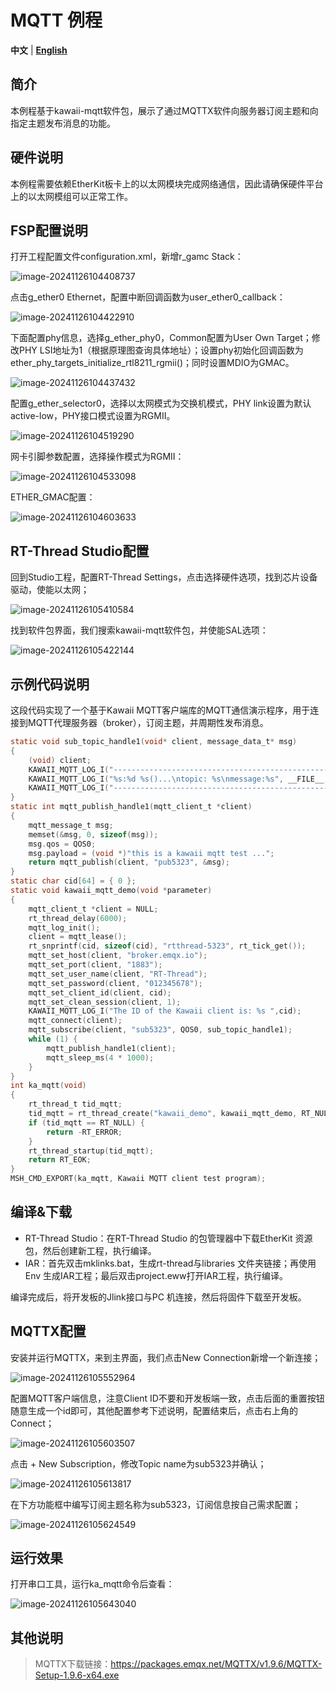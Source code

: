 # MQTT 例程

**中文** | [**English**](./README.md)

## 简介

本例程基于kawaii-mqtt软件包，展示了通过MQTTX软件向服务器订阅主题和向指定主题发布消息的功能。

## 硬件说明

本例程需要依赖EtherKit板卡上的以太网模块完成网络通信，因此请确保硬件平台上的以太网模组可以正常工作。

## FSP配置说明

打开工程配置文件configuration.xml，新增r_gamc Stack：

![image-20241126104408737](figures/image-20241126104408737.png)

点击g_ether0 Ethernet，配置中断回调函数为user_ether0_callback：

![image-20241126104422910](figures/image-20241126104422910.png)

下面配置phy信息，选择g_ether_phy0，Common配置为User Own Target；修改PHY LSI地址为1（根据原理图查询具体地址）；设置phy初始化回调函数为ether_phy_targets_initialize_rtl8211_rgmii()；同时设置MDIO为GMAC。

![image-20241126104437432](figures/image-20241126104437432.png)

配置g_ether_selector0，选择以太网模式为交换机模式，PHY link设置为默认active-low，PHY接口模式设置为RGMII。

![image-20241126104519290](figures/image-20241126104519290.png)

网卡引脚参数配置，选择操作模式为RGMII：

![image-20241126104533098](figures/image-20241126104533098.png)

ETHER_GMAC配置：

![image-20241126104603633](figures/image-20241126104603633.png)

## RT-Thread Studio配置

回到Studio工程，配置RT-Thread Settings，点击选择硬件选项，找到芯片设备驱动，使能以太网；

![image-20241126105410584](figures/image-20241126105410584.png)

找到软件包界面，我们搜索kawaii-mqtt软件包，并使能SAL选项：

![image-20241126105422144](figures/image-20241126105422144.png)

## 示例代码说明

这段代码实现了一个基于Kawaii MQTT客户端库的MQTT通信演示程序，用于连接到MQTT代理服务器（broker），订阅主题，并周期性发布消息。

```c
static void sub_topic_handle1(void* client, message_data_t* msg)
{
    (void) client;
    KAWAII_MQTT_LOG_I("-----------------------------------------------------------------------------------");
    KAWAII_MQTT_LOG_I("%s:%d %s()...\ntopic: %s\nmessage:%s", __FILE__, __LINE__, __FUNCTION__, msg->topic_name, (char*)msg->message->payload);
    KAWAII_MQTT_LOG_I("-----------------------------------------------------------------------------------");
}
static int mqtt_publish_handle1(mqtt_client_t *client)
{
    mqtt_message_t msg;
    memset(&msg, 0, sizeof(msg));
    msg.qos = QOS0;
    msg.payload = (void *)"this is a kawaii mqtt test ...";
    return mqtt_publish(client, "pub5323", &msg);
}
static char cid[64] = { 0 };
static void kawaii_mqtt_demo(void *parameter)
{
    mqtt_client_t *client = NULL;
    rt_thread_delay(6000);
    mqtt_log_init();
    client = mqtt_lease();
    rt_snprintf(cid, sizeof(cid), "rtthread-5323", rt_tick_get());
    mqtt_set_host(client, "broker.emqx.io");
    mqtt_set_port(client, "1883");
    mqtt_set_user_name(client, "RT-Thread");
    mqtt_set_password(client, "012345678");
    mqtt_set_client_id(client, cid);
    mqtt_set_clean_session(client, 1);
    KAWAII_MQTT_LOG_I("The ID of the Kawaii client is: %s ",cid);
    mqtt_connect(client);
    mqtt_subscribe(client, "sub5323", QOS0, sub_topic_handle1);
    while (1) {
        mqtt_publish_handle1(client);
        mqtt_sleep_ms(4 * 1000);
    }
}
int ka_mqtt(void)
{
    rt_thread_t tid_mqtt;
    tid_mqtt = rt_thread_create("kawaii_demo", kawaii_mqtt_demo, RT_NULL, 2048, 17, 10);
    if (tid_mqtt == RT_NULL) {
        return -RT_ERROR;
    }
    rt_thread_startup(tid_mqtt);
    return RT_EOK;
}
MSH_CMD_EXPORT(ka_mqtt, Kawaii MQTT client test program);
```

## 编译&下载

* RT-Thread Studio：在RT-Thread Studio 的包管理器中下载EtherKit 资源包，然后创建新工程，执行编译。
* IAR：首先双击mklinks.bat，生成rt-thread与libraries 文件夹链接；再使用Env 生成IAR工程；最后双击project.eww打开IAR工程，执行编译。

编译完成后，将开发板的Jlink接口与PC 机连接，然后将固件下载至开发板。

## MQTTX配置

安装并运行MQTTX，来到主界面，我们点击New Connection新增一个新连接；

![image-20241126105552964](figures/image-20241126105552964.png)

配置MQTT客户端信息，注意Client ID不要和开发板端一致，点击后面的重置按钮随意生成一个id即可，其他配置参考下述说明，配置结束后，点击右上角的Connect；

![image-20241126105603507](figures/image-20241126105603507.png)

点击 + New Subscription，修改Topic name为sub5323并确认；

![image-20241126105613817](figures/image-20241126105613817.png)

在下方功能框中编写订阅主题名称为sub5323，订阅信息按自己需求配置；

![image-20241126105624549](figures/image-20241126105624549.png)

## 运行效果

打开串口工具，运行ka_mqtt命令后查看：

![image-20241126105643040](figures/image-20241126105643040.png)

## 其他说明

> MQTTX下载链接：https://packages.emqx.net/MQTTX/v1.9.6/MQTTX-Setup-1.9.6-x64.exe